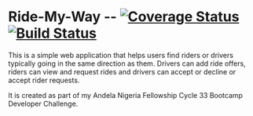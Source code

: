 # Ride-My-Way -- [![Coverage Status](https://coveralls.io/repos/github/IyiKuyoro/Ride-My-Way/badge.svg?branch=API)](https://coveralls.io/github/IyiKuyoro/Ride-My-Way?branch=API)  [![Build Status](https://travis-ci.org/IyiKuyoro/Ride-My-Way.svg?branch=API)](https://travis-ci.org/IyiKuyoro/Ride-My-Way)

This is a simple web application that helps users find riders or drivers typically going in the same direction as them.
Drivers can add ride offers, riders can view and request rides and drivers can accept or decline or accept rider requests.

It is created as part of my Andela Nigeria Fellowship Cycle 33 Bootcamp Developer Challenge.
